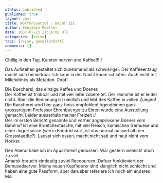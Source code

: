 ```yaml
---
status: published
published: true
layout: post
title: Wolfenbuettel - Nacht III
author: Benjamin Moeller
date: 2007-05-23 21:16:00 UTC
categories: [reise]
tags: [reise, gesellschaft]
comments: []
---
```


Chillig in den Tag, Kunden nerven und Kaffee!!!!!  

Das Aufstehen gestaltet sich zunehmend als schwieriger. Der Kaffeeentzug macht sich bemerkbar. Ich kann in der Nacht kaum schlafen. Auch nicht mit Milchdrinks als Metadon. Doof!  

Die Buecherei, das einzige Kaffee und Doener.  
Der Kaffee ist trinkbar und mit viel liebe zubereitet. Der Hammer ist er leider nicht. Aber die Bedienung ist niedlich und lebt den Kaffee in vollen Zuegen!  
Die Buecherei wird hier ganz heiss empfohlen! Irgendeinem ganz grossartigem Professor Ehrenbuerger zu Ehren wurde eine Ausstellung gemacht. Leider ausserhalb meiner Freizeit :/  
Der im ersten Bericht genannte und vorher angepriesene Doener vom Bahnhof ist eine Broetchentasche, mit viel Fleisch, komischen Gemuese und einer Jogurtsosse (wie in Friedrichsort, ist das normal ausserhalb der Grossstaedte?). Laesst sich essen, macht nicht satt und haut nicht vom Hocker.  

Den Abend habe ich im Appartment genossen. War gestern vieleicht doch zu viel.  
Amarok braucht eindeutig zuviel Reccourcen. Dafuer funktioniert der Bemusedserver. Meine neuen Kopfhoerer sind klanglich nicht schlecht und haben eine gute Passform, aber darueber referiere ich noch ein anderes Mal.  
